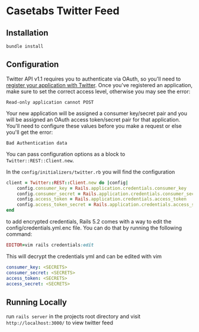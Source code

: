 # Casetabs Twitter Feed


## Installation
    bundle install


## Configuration
Twitter API v1.1 requires you to authenticate via OAuth, so you'll need to
[register your application with Twitter][register]. Once you've registered an
application, make sure to set the correct access level, otherwise you may see
the error:

[register]: https://apps.twitter.com/

    Read-only application cannot POST

Your new application will be assigned a consumer key/secret pair and you will
be assigned an OAuth access token/secret pair for that application. You'll need
to configure these values before you make a request or else you'll get the
error:

    Bad Authentication data

You can pass configuration options as a block to `Twitter::REST::Client.new`.

In the `config/initializers/twitter.rb` you will find the configuration
```ruby
client = Twitter::REST::Client.new do |config|
    config.consumer_key = Rails.application.credentials.consumer_key
    config.consumer_secret = Rails.application.credentials.consumer_secret
    config.access_token = Rails.application.credentials.access_token
    config.access_token_secret = Rails.application.credentials.access_secret
end
```

to add encrypted credentials, Rails 5.2 comes with a way to edit the config/credentials.yml.enc file. You can do that by running the following command:
```ruby
EDITOR=vim rails credentials:edit
```
This will decrypt the credentials yml and can be edited with vim
```yml
consumer_key: <SECRETS>
consumer_secret: <SECRETS>
access_token: <SECRETS>
access_secret: <SECRETS>
```
## Running Locally
run ```rails server``` in the projects root directory and visit `http://localhost:3000/` to view twitter feed


